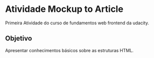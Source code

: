 # Atividade Mockup to Article
Primeira Atividade do curso de fundamentos web frontend da udacity.

## Objetivo
Apresentar conhecimentos básicos sobre as estruturas HTML.


